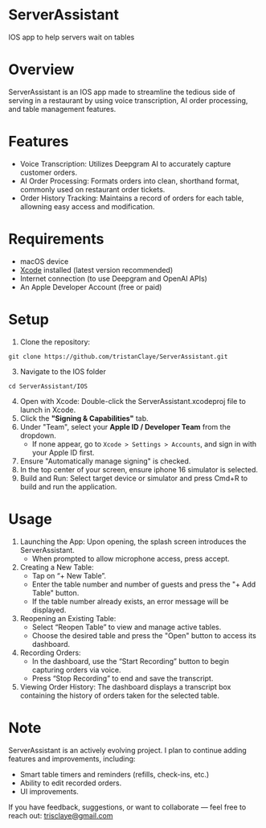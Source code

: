 # ServerAssistant
IOS app to help servers wait on tables
# Overview
ServerAssistant is an IOS app made to streamline the tedious side of serving in a restaurant by using voice transcription, AI order processing, and table management features. 
# Features
 - Voice Transcription: Utilizes Deepgram AI to accurately capture customer orders.
 - AI Order Processing: Formats orders into clean, shorthand format, commonly used on restaurant order tickets.
 - Order History Tracking: Maintains a record of orders for each table, allowning easy access and modification.
# Requirements
- macOS device
- [Xcode](https://developer.apple.com/xcode/) installed (latest version recommended)
- Internet connection (to use Deepgram and OpenAI APIs)
- An Apple Developer Account (free or paid)
# Setup 
1. Clone the repository:
~~~
git clone https://github.com/tristanClaye/ServerAssistant.git
~~~
3. Navigate to the IOS folder
~~~
cd ServerAssistant/IOS
~~~
4. Open with Xcode:
Double-click the ServerAssistant.xcodeproj file to launch in Xcode.
5. Click the **"Signing & Capabilities"** tab.
6. Under "Team", select your **Apple ID / Developer Team** from the dropdown.
    - If none appear, go to `Xcode > Settings > Accounts`, and sign in with your Apple ID first.
7. Ensure "Automatically manage signing" is checked.
8. In the top center of your screen, ensure iphone 16 simulator is selected.
9. Build and Run:
Select target device or simulator and press Cmd+R to build and run the application.
# Usage
1.	Launching the App:
Upon opening, the splash screen introduces the ServerAssistant.
	- When prompted to allow microphone access, press accept.
3.	Creating a New Table:
   	 - Tap on “+ New Table”.
	 - Enter the table number and number of guests and press the "+ Add Table" button.
	 - If the table number already exists, an error message will be displayed.
4.	Reopening an Existing Table:
	 - Select “Reopen Table” to view and manage active tables.
	 - Choose the desired table and press the "Open" button to access its dashboard.
5.	Recording Orders:
   	 - In the dashboard, use the “Start Recording” button to begin capturing orders via voice.
	 - Press “Stop Recording” to end and save the transcript.
6.	Viewing Order History:
The dashboard displays a transcript box containing the history of orders taken for the selected table.
# Note
ServerAssistant is an actively evolving project.
I plan to continue adding features and improvements, including:
 - Smart table timers and reminders (refills, check-ins, etc.)
 - Ability to edit recorded orders.
 - UI improvements.

If you have feedback, suggestions, or want to collaborate — feel free to reach out: trisclaye@gmail.com
